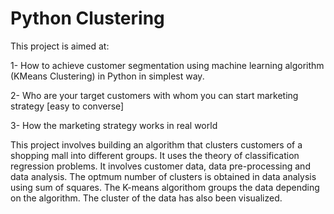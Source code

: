 # Python Clustering
This project is aimed at:

1- How to achieve customer segmentation using machine learning algorithm (KMeans Clustering) in Python in simplest way.

2- Who are your target customers with whom you can start marketing strategy [easy to converse]

3- How the marketing strategy works in real world

This project involves building an algorithm that clusters customers of a shopping mall into different groups. It uses the theory of classification regression problems. It involves customer data, data pre-processing and data analysis. The optmum number of clusters is obtained in data analysis using sum of squares. The K-means algorithom groups the data depending on the algorithm. The cluster of the data has also been visualized.
